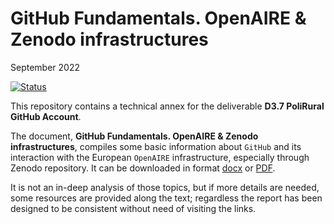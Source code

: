 GitHub Fundamentals. OpenAIRE & Zenodo infrastructures
================
September 2022

[![Status](https://img.shields.io/badge/Status-Work%20in%20progress-orange?style=plastic)](https://github.com/polirural)

This repository contains a technical annex for the deliverable **D3.7
PoliRural GitHub Account**.

The document, **GitHub Fundamentals. OpenAIRE & Zenodo
infrastructures**, compiles some basic information about `GitHub` and
its interaction with the European `OpenAIRE` infrastructure, especially
through Zenodo repository. It can be downloaded in format
[docx](/D3.7%20PoliRural%20GitHub%20Account_ext.docx) or
[PDF](/D3.7%20PoliRural%20GitHub%20Account_ext.pdf).

It is not an in-deep analysis of those topics, but if more details are
needed, some resources are provided along the text; regardless the
report has been designed to be consistent without need of visiting the
links.
